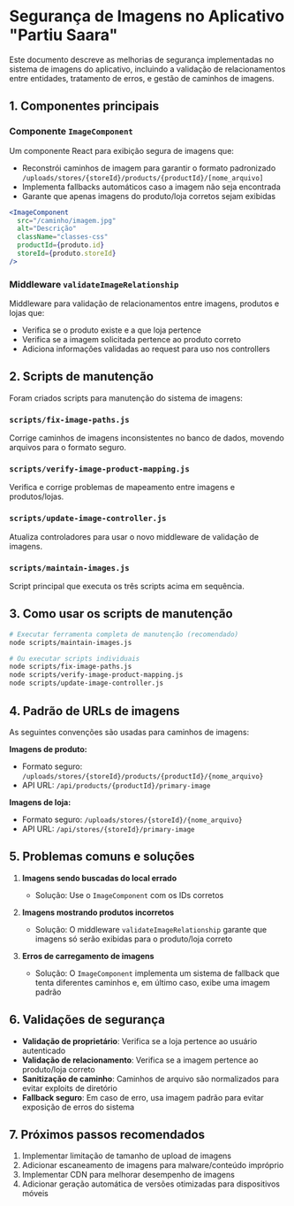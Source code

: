 # Segurança de Imagens no Aplicativo "Partiu Saara"

Este documento descreve as melhorias de segurança implementadas no sistema de imagens do aplicativo, incluindo a validação de relacionamentos entre entidades, tratamento de erros, e gestão de caminhos de imagens.

## 1. Componentes principais

### Componente `ImageComponent`

Um componente React para exibição segura de imagens que:
- Reconstrói caminhos de imagem para garantir o formato padronizado `/uploads/stores/{storeId}/products/{productId}/[nome_arquivo]`
- Implementa fallbacks automáticos caso a imagem não seja encontrada
- Garante que apenas imagens do produto/loja corretos sejam exibidas

```jsx
<ImageComponent 
  src="/caminho/imagem.jpg"
  alt="Descrição"
  className="classes-css"
  productId={produto.id}
  storeId={produto.storeId}
/>
```

### Middleware `validateImageRelationship`

Middleware para validação de relacionamentos entre imagens, produtos e lojas que:
- Verifica se o produto existe e a que loja pertence
- Verifica se a imagem solicitada pertence ao produto correto
- Adiciona informações validadas ao request para uso nos controllers

## 2. Scripts de manutenção

Foram criados scripts para manutenção do sistema de imagens:

### `scripts/fix-image-paths.js`
Corrige caminhos de imagens inconsistentes no banco de dados, movendo arquivos para o formato seguro.

### `scripts/verify-image-product-mapping.js`
Verifica e corrige problemas de mapeamento entre imagens e produtos/lojas.

### `scripts/update-image-controller.js`
Atualiza controladores para usar o novo middleware de validação de imagens.

### `scripts/maintain-images.js`
Script principal que executa os três scripts acima em sequência.

## 3. Como usar os scripts de manutenção

```bash
# Executar ferramenta completa de manutenção (recomendado)
node scripts/maintain-images.js

# Ou executar scripts individuais
node scripts/fix-image-paths.js
node scripts/verify-image-product-mapping.js
node scripts/update-image-controller.js
```

## 4. Padrão de URLs de imagens

As seguintes convenções são usadas para caminhos de imagens:

**Imagens de produto:**
- Formato seguro: `/uploads/stores/{storeId}/products/{productId}/{nome_arquivo}`
- API URL: `/api/products/{productId}/primary-image`

**Imagens de loja:**
- Formato seguro: `/uploads/stores/{storeId}/{nome_arquivo}`
- API URL: `/api/stores/{storeId}/primary-image`

## 5. Problemas comuns e soluções

1. **Imagens sendo buscadas do local errado**
   - Solução: Use o `ImageComponent` com os IDs corretos

2. **Imagens mostrando produtos incorretos**
   - Solução: O middleware `validateImageRelationship` garante que imagens só serão exibidas para o produto/loja correto

3. **Erros de carregamento de imagens**
   - Solução: O `ImageComponent` implementa um sistema de fallback que tenta diferentes caminhos e, em último caso, exibe uma imagem padrão

## 6. Validações de segurança

- **Validação de proprietário**: Verifica se a loja pertence ao usuário autenticado
- **Validação de relacionamento**: Verifica se a imagem pertence ao produto/loja correto
- **Sanitização de caminho**: Caminhos de arquivo são normalizados para evitar exploits de diretório
- **Fallback seguro**: Em caso de erro, usa imagem padrão para evitar exposição de erros do sistema

## 7. Próximos passos recomendados

1. Implementar limitação de tamanho de upload de imagens
2. Adicionar escaneamento de imagens para malware/conteúdo impróprio
3. Implementar CDN para melhorar desempenho de imagens
4. Adicionar geração automática de versões otimizadas para dispositivos móveis